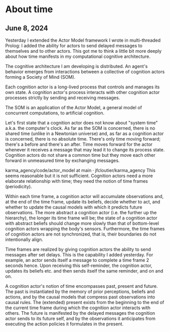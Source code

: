 # About time

## June 8, 2024

Yesterday I extended the Actor Model framework I wrote in multi-threaded Prolog: I added the ability for actors to send delayed messages to themselves and to other actors. This got me to think a little bit more deeply about how time manifests in my computational cognitive architecture.

The cognitive architecture I am developing is distributed. An agent's behavior emerges from interactions between a collective of cognition actors forming a Society of Mind (SOM).

Each cognition actor is a long-lived process that controls and manages its own state. A cognition actor's process interacts with other cognition actor processes strictly by sending and receiving messages.

The SOM is an application of the Actor Model, a general model of concurrent computations, to artificial cognition.

Let's first state that a cognition actor does not know about "system time" a.k.a. the computer's clock. As far as the SOM is concerned, there is no shared time (unlike in a Newtonian universe) and, as far as a cognition actor is concerned, there is no absolute time. There's only time moving forward; there's a before and there's an after. Time moves forward for the actor whenever it receives a message that may lead it to change its process state. Cognition actors do not share a common time but they move each other forward in unmeasured time by exchanging messages.

karma_agency/code/actor_model at main · jfcloutier/karma_agency
This seems reasonable but it is not sufficient. Cognition actors need a more elaborate relationship with time; they need the notion of time frames (periodicity).

Within each time frame, a cognition actor will accumulate observations and, at the end of the time frame, update its beliefs, decide whether to act, and whether to update the causal models with which it predicts future observations. The more abstract a cognition actor (i.e. the further up the hierarchy), the longer its time frame will be; the state of a cognition actor with abstract beliefs should change more slowly than that of bottom-level cognition actors wrapping the body's sensors. Furthermore, the time frames of cognition actors are not synchronized, that is, their boundaries do not intentionally align.

Time frames are realized by giving cognition actors the ability to send messages after set delays. This is the capability I added yesterday. For example, an actor sends itself a message to complete a time frame 2 seconds hence. Upon receiving this self-reminder, the cognition actor, updates its beliefs etc. and then sends itself the same reminder, and on and on.

A cognition actor's notion of time encompasses past, present and future. The past is instantiated by the memory of prior perceptions, beliefs and actions, and by the causal models that compress past observations into causal rules. The (extended) present exists from the beginning to the end of the current time frame during which the cognition actor interacts with others. The future is manifested by the delayed messages the cognition actor sends to its future self, and by the observations it anticipates from executing the action policies it formulates in the present.

